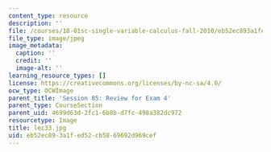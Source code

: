 ```yaml
---
content_type: resource
description: ''
file: /courses/18-01sc-single-variable-calculus-fall-2010/eb52ec893a1fed52cb5869692d969cef_lec33.jpg
file_type: image/jpeg
image_metadata:
  caption: ''
  credit: ''
  image-alt: ''
learning_resource_types: []
license: https://creativecommons.org/licenses/by-nc-sa/4.0/
ocw_type: OCWImage
parent_title: 'Session 85: Review for Exam 4'
parent_type: CourseSection
parent_uid: 4699d63d-2fc1-6b8b-d7fc-498a382dc972
resourcetype: Image
title: lec33.jpg
uid: eb52ec89-3a1f-ed52-cb58-69692d969cef
---
```

